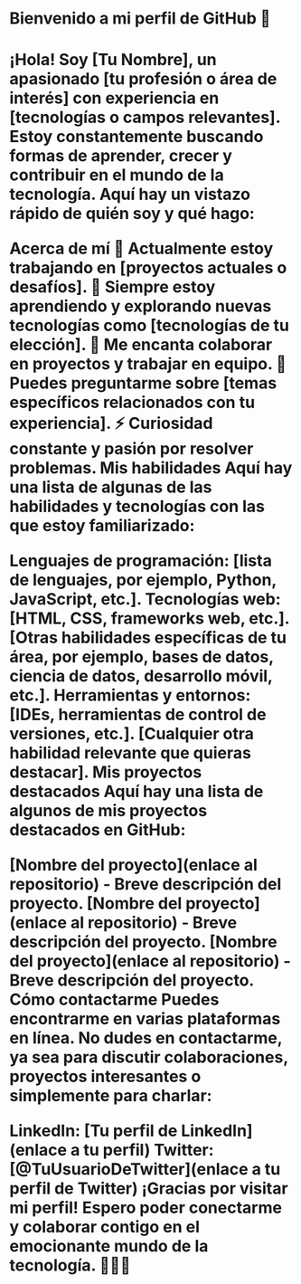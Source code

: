 <h1>Bienvenido a mi perfil de GitHub 👋 <h1/>
¡Hola! Soy [Tu Nombre], un apasionado [tu profesión o área de interés] con experiencia en [tecnologías o campos relevantes]. Estoy constantemente buscando formas de aprender, crecer y contribuir en el mundo de la tecnología. Aquí hay un vistazo rápido de quién soy y qué hago:

Acerca de mí
🔭 Actualmente estoy trabajando en [proyectos actuales o desafíos].
🌱 Siempre estoy aprendiendo y explorando nuevas tecnologías como [tecnologías de tu elección].
👯 Me encanta colaborar en proyectos y trabajar en equipo.
💬 Puedes preguntarme sobre [temas específicos relacionados con tu experiencia].
⚡ Curiosidad constante y pasión por resolver problemas.
Mis habilidades
Aquí hay una lista de algunas de las habilidades y tecnologías con las que estoy familiarizado:

Lenguajes de programación: [lista de lenguajes, por ejemplo, Python, JavaScript, etc.].
Tecnologías web: [HTML, CSS, frameworks web, etc.].
[Otras habilidades específicas de tu área, por ejemplo, bases de datos, ciencia de datos, desarrollo móvil, etc.].
Herramientas y entornos: [IDEs, herramientas de control de versiones, etc.].
[Cualquier otra habilidad relevante que quieras destacar].
Mis proyectos destacados
Aquí hay una lista de algunos de mis proyectos destacados en GitHub:

[Nombre del proyecto](enlace al repositorio) - Breve descripción del proyecto.
[Nombre del proyecto](enlace al repositorio) - Breve descripción del proyecto.
[Nombre del proyecto](enlace al repositorio) - Breve descripción del proyecto.
Cómo contactarme
Puedes encontrarme en varias plataformas en línea. No dudes en contactarme, ya sea para discutir colaboraciones, proyectos interesantes o simplemente para charlar:

LinkedIn: [Tu perfil de LinkedIn](enlace a tu perfil)
Twitter: [@TuUsuarioDeTwitter](enlace a tu perfil de Twitter)
¡Gracias por visitar mi perfil! Espero poder conectarme y colaborar contigo en el emocionante mundo de la tecnología. 👨‍💻🚀
